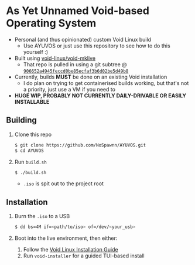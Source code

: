 # As Yet Unnamed Void-based Operating System

- Personal (and thus opinionated) custom Void Linux build
    - Use AYUVOS or just use this repository to see how to do this yourself :)
- Built using [void-linux/void-mklive](https://github.com/void-linux/void-mklive)
    - That repo is pulled in using a git subtree @ [`906652a4945feccd0be85ecfaf3b6d02be5d49b8`](https://github.com/void-linux/void-mklive/tree/906652a4945feccd0be85ecfaf3b6d02be5d49b8)
- Currently, builds **MUST** be done on an existing Void installation
    - I do plan on trying to get containerised builds working, but that's not a priority, just use a VM if you need to
- **HUGE WIP, PROBABLY NOT CURRENTLY DAILY-DRIVABLE OR EASILY INSTALLABLE**

## Building

1. Clone this repo

    ```sh
    $ git clone https://github.com/NoSpawnn/AYUVOS.git
    $ cd AYUVOS
    ```

2. Run `build.sh`

    ```sh
    $ ./build.sh
    ```

    - `.iso` is spit out to the project root

## Installation

1. Burn the `.iso` to a USB

    ```sh
    $ dd bs=4M if=<path/to/iso> of=/dev/<your_usb>
    ```

2. Boot into the live environment, then either:

    1. Follow the [Void Linux Installation Guide](https://docs.voidlinux.org/installation/live-images/guide.html)
    2. Run `void-installer` for a guided TUI-based install
